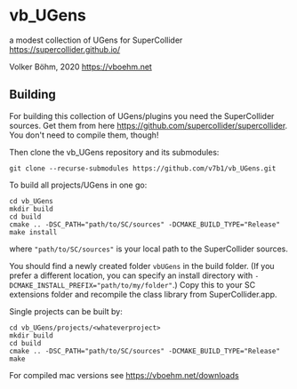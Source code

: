# vb_UGens
a modest collection of UGens for SuperCollider https://supercollider.github.io/ 

Volker Böhm, 2020 https://vboehm.net



## Building

For building this collection of UGens/plugins you need the SuperCollider sources. Get them from here https://github.com/supercollider/supercollider. You don't need to compile them, though!

Then clone the vb_UGens repository and its submodules:

```
git clone --recurse-submodules https://github.com/v7b1/vb_UGens.git
```

To build all projects/UGens in one go:

```
cd vb_UGens
mkdir build
cd build
cmake .. -DSC_PATH="path/to/SC/sources" -DCMAKE_BUILD_TYPE="Release"
make install
```

where `"path/to/SC/sources"` is your local path to the SuperCollider sources.

You should find a newly created folder `vbUGens` in the build folder. (If you prefer a different location, you can specify an install directory with `-DCMAKE_INSTALL_PREFIX="path/to/my/folder"`.)
Copy this to your SC extensions folder and recompile the class library from SuperCollider.app.



Single projects can be built by:

```
cd vb_UGens/projects/<whateverproject>
mkdir build
cd build
cmake .. -DSC_PATH="path/to/SC/sources" -DCMAKE_BUILD_TYPE="Release"
make
```



For compiled mac versions see https://vboehm.net/downloads